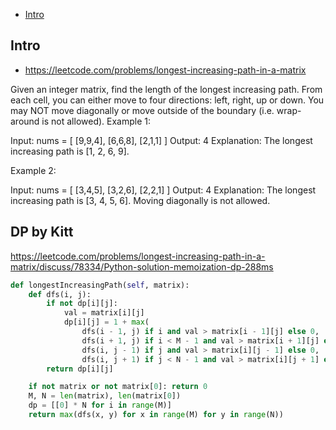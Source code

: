- [Intro](#intro)

## Intro

- https://leetcode.com/problems/longest-increasing-path-in-a-matrix

Given an integer matrix, find the length of the longest increasing path.
From each cell, you can either move to four directions: left, right, up or down. You may NOT move diagonally or move outside of the boundary (i.e. wrap-around is not allowed).
Example 1:

Input: nums = 
[
  [9,9,4],
  [6,6,8],
  [2,1,1]
] 
Output: 4 
Explanation: The longest increasing path is [1, 2, 6, 9].

Example 2:

Input: nums = 
[
  [3,4,5],
  [3,2,6],
  [2,2,1]
] 
Output: 4 
Explanation: The longest increasing path is [3, 4, 5, 6]. Moving diagonally is not allowed.





## DP by Kitt



https://leetcode.com/problems/longest-increasing-path-in-a-matrix/discuss/78334/Python-solution-memoization-dp-288ms


```py
def longestIncreasingPath(self, matrix):
    def dfs(i, j):
        if not dp[i][j]:
            val = matrix[i][j]
            dp[i][j] = 1 + max(
                dfs(i - 1, j) if i and val > matrix[i - 1][j] else 0,
                dfs(i + 1, j) if i < M - 1 and val > matrix[i + 1][j] else 0,
                dfs(i, j - 1) if j and val > matrix[i][j - 1] else 0,
                dfs(i, j + 1) if j < N - 1 and val > matrix[i][j + 1] else 0)
        return dp[i][j]

    if not matrix or not matrix[0]: return 0
    M, N = len(matrix), len(matrix[0])
    dp = [[0] * N for i in range(M)]
    return max(dfs(x, y) for x in range(M) for y in range(N))
```
